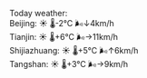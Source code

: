 Today weather:  
Beijing: ☀️   🌡️-2°C 🌬️↓4km/h  
Tianjin: ☀️   🌡️+6°C 🌬️→11km/h  
Shijiazhuang: ☀️   🌡️+5°C 🌬️↑6km/h  
Tangshan: ☀️   🌡️+3°C 🌬️→9km/h  
